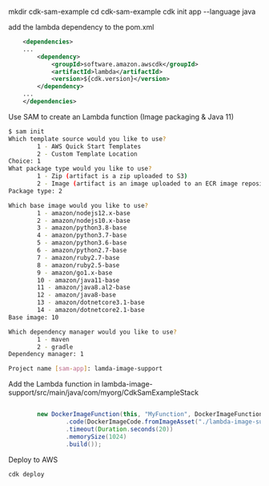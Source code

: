 mkdir cdk-sam-example
cd cdk-sam-example
cdk init app --language java

add the lambda dependency to the pom.xml

```xml
    <dependencies>
    ...
        <dependency>
            <groupId>software.amazon.awscdk</groupId>
            <artifactId>lambda</artifactId>
            <version>${cdk.version}</version>
        </dependency>
    ...
    </dependencies>
```

Use SAM to create an Lambda function (Image packaging & Java 11)

```bash
$ sam init 
Which template source would you like to use?
        1 - AWS Quick Start Templates
        2 - Custom Template Location
Choice: 1
What package type would you like to use?
        1 - Zip (artifact is a zip uploaded to S3)      
        2 - Image (artifact is an image uploaded to an ECR image repository)
Package type: 2

Which base image would you like to use?
        1 - amazon/nodejs12.x-base
        2 - amazon/nodejs10.x-base
        3 - amazon/python3.8-base
        4 - amazon/python3.7-base
        5 - amazon/python3.6-base
        6 - amazon/python2.7-base
        7 - amazon/ruby2.7-base
        8 - amazon/ruby2.5-base
        9 - amazon/go1.x-base
        10 - amazon/java11-base
        11 - amazon/java8.al2-base
        12 - amazon/java8-base
        13 - amazon/dotnetcore3.1-base
        14 - amazon/dotnetcore2.1-base
Base image: 10

Which dependency manager would you like to use?
        1 - maven
        2 - gradle
Dependency manager: 1

Project name [sam-app]: lamda-image-support
```

Add the Lambda function in lambda-image-support/src/main/java/com/myorg/CdkSamExampleStack

```java

        new DockerImageFunction(this, "MyFunction", DockerImageFunctionProps.builder()
                .code(DockerImageCode.fromImageAsset("./lambda-image-support/HelloWorldFunction"))
                .timeout(Duration.seconds(20))
                .memorySize(1024)
                .build());
```

Deploy to AWS

```bash
cdk deploy
```
